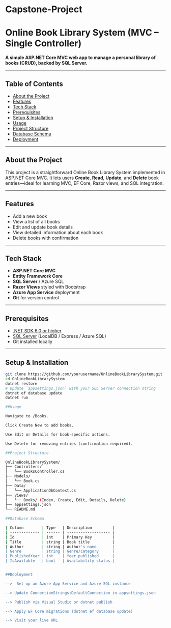 # Capstone-Project
#  Online Book Library System (MVC – Single Controller)

**A simple ASP.NET Core MVC web app to manage a personal library of books (CRUD), backed by SQL Server.**

---

##  Table of Contents

- [About the Project](#about-the-project)  
- [Features](#features)  
- [Tech Stack](#tech-stack)  
- [Prerequisites](#prerequisites)  
- [Setup & Installation](#setup--installation)  
- [Usage](#usage)  
- [Project Structure](#project-structure)  
- [Database Schema](#database-schema)  
- [Deployment](#deployment)  

---

##  About the Project

This project is a straightforward Online Book Library System implemented in ASP.NET Core MVC. It lets users **Create**, **Read**, **Update**, and **Delete** book entries—ideal for learning MVC, EF Core, Razor views, and SQL integration.

---

##  Features

- Add a new book  
- View a list of all books  
- Edit and update book details  
- View detailed information about each book  
- Delete books with confirmation  

---

##  Tech Stack

- **ASP.NET Core MVC**  
- **Entity Framework Core**  
- **SQL Server** / Azure SQL  
- **Razor Views** styled with Bootstrap  
- **Azure App Service** deployment  
- **Git** for version control

---

##  Prerequisites

- [.NET SDK 6.0 or higher](https://dotnet.microsoft.com/download)  
- [SQL Server](https://www.microsoft.com/en-us/sql-server/sql-server-downloads) (LocalDB / Express / Azure SQL)  
- Git installed locally  

---

##  Setup & Installation

```bash
git clone https://github.com/yourusername/OnlineBookLibrarySystem.git
cd OnlineBookLibrarySystem
dotnet restore
# Update `appsettings.json` with your SQL Server connection string
dotnet ef database update
dotnet run

##Usage

Navigate to /Books.

Click Create New to add books.

Use Edit or Details for book-specific actions.

Use Delete for removing entries (confirmation required).

##Project Structure

OnlineBookLibrarySystem/
├── Controllers/
│   └── BooksController.cs
├── Models/
│   └── Book.cs
├── Data/
│   └── ApplicationDbContext.cs
├── Views/
│   └── Books/ (Index, Create, Edit, Details, Delete)
├── appsettings.json
└── README.md

##Database Schema

| Column        | Type   | Description         |
| ------------- | ------ | ------------------- |
| Id            | int    | Primary Key         |
| Title         | string | Book title          |
| Author        | string | Author's name       |
| Genre         | string | Genre/category      |
| PublishedYear | int    | Year published      |
| IsAvailable   | bool   | Availability status |


##Deployment

-->  Set up an Azure App Service and Azure SQL instance

--> Update ConnectionStrings:DefaultConnection in appsettings.json

--> Publish via Visual Studio or dotnet publish

--> Apply EF Core migrations (dotnet ef database update)

--> Visit your live URL



